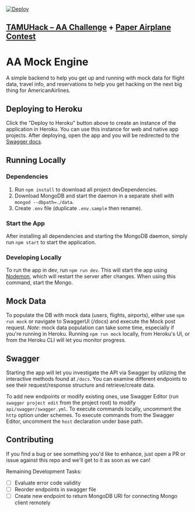 [![Deploy](https://www.herokucdn.com/deploy/button.svg)](https://heroku.com/deploy?template=https://github.com/AmericanAirlines/TAMUHack-AA)

## [TAMUHack – AA Challenge]()  +  [Paper Airplane Contest]()

# AA Mock Engine
A simple backend to help you get up and running with mock data for flight data, travel info, and reservations to help you get hacking on the next big thing for AmericanAirlines.

## Deploying to Heroku
Click the "Deploy to Heroku" button above to create an instance of the application in Heroku. You can use this instance for web and native app projects. After deploying, open the app and you will be redirected to the [Swagger docs](#swagger).

## Running Locally
### Dependencies
1. Run `npm install` to download all project devDependencies.
1. Download MongoDB and start the daemon in a separate shell with `mongod --dbpath=./data`.
1. Create `.env` file (duplicate `.env.sample` then rename).

### Start the App
After installing all dependencies and starting the MongoDB daemon, simply run `npm start` to start the application.

### Developing Locally
To run the app in dev, run `npm run dev`. This will start the app using [Nodemon](https://github.com/remy/nodemon), which will restart the server after changes. When using this command, start the Mongo.


## Mock Data
To populate the DB with mock data (users, flights, airports), either use `npm run mock` or navigate to SwaggerUI (/docs) and execute the Mock post request. _Note_: mock data population can take some time, especially if you're running in Heroku. Running `npm run mock` locally, from Heroku's UI, or from the Heroku CLI will let you monitor progress.


## Swagger
Starting the app will let you investigate the API via Swagger by utilizing the interactive methods found at `/docs`. You can examine different endpoints to see their request/response structure and retrieve/create data.

To add new endpoints or modify existing ones, use Swagger Editor (run `swagger project edit` from the project root) to modify `api/swagger/swagger.yml`. To execute commands locally, uncomment the `http` option under schemes. To execute commands from the Swagger Editor, uncomment the `host` declaration under base path.


## Contributing
If you find a bug or see something you'd like to enhance, just open a PR or issue against this repo and we'll get to it as soon as we can!

Remaining Development Tasks:
- [ ] Evaluate error code validity
- [ ] Reorder endpoints in swagger file
- [ ] Create new endpoint to return MongoDB URI for connecting Mongo client remotely
